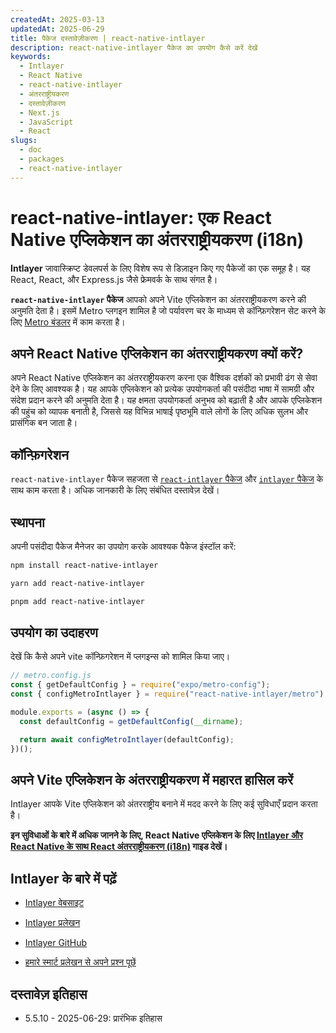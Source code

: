 ```yaml
---
createdAt: 2025-03-13
updatedAt: 2025-06-29
title: पैकेज दस्तावेज़ीकरण | react-native-intlayer
description: react-native-intlayer पैकेज का उपयोग कैसे करें देखें
keywords:
  - Intlayer
  - React Native
  - react-native-intlayer
  - अंतरराष्ट्रीयकरण
  - दस्तावेज़ीकरण
  - Next.js
  - JavaScript
  - React
slugs:
  - doc
  - packages
  - react-native-intlayer
---
```


# react-native-intlayer: एक React Native एप्लिकेशन का अंतरराष्ट्रीयकरण (i18n)

**Intlayer** जावास्क्रिप्ट डेवलपर्स के लिए विशेष रूप से डिज़ाइन किए गए पैकेजों का एक समूह है। यह React, React, और Express.js जैसे फ्रेमवर्क के साथ संगत है।

**`react-native-intlayer` पैकेज** आपको अपने Vite एप्लिकेशन का अंतरराष्ट्रीयकरण करने की अनुमति देता है। इसमें Metro प्लगइन शामिल है जो पर्यावरण चर के माध्यम से कॉन्फ़िगरेशन सेट करने के लिए [Metro बंडलर](https://docs.expo.dev/guides/customizing-metro/) में काम करता है।

## अपने React Native एप्लिकेशन का अंतरराष्ट्रीयकरण क्यों करें?

अपने React Native एप्लिकेशन का अंतरराष्ट्रीयकरण करना एक वैश्विक दर्शकों को प्रभावी ढंग से सेवा देने के लिए आवश्यक है। यह आपके एप्लिकेशन को प्रत्येक उपयोगकर्ता की पसंदीदा भाषा में सामग्री और संदेश प्रदान करने की अनुमति देता है। यह क्षमता उपयोगकर्ता अनुभव को बढ़ाती है और आपके एप्लिकेशन की पहुंच को व्यापक बनाती है, जिससे यह विभिन्न भाषाई पृष्ठभूमि वाले लोगों के लिए अधिक सुलभ और प्रासंगिक बन जाता है।

## कॉन्फ़िगरेशन

`react-native-intlayer` पैकेज सहजता से [`react-intlayer` पैकेज](https://github.com/aymericzip/intlayer/blob/main/docs/docs/hi/packages/react-intlayer/index.md) और [`intlayer` पैकेज](https://github.com/aymericzip/intlayer/blob/main/docs/docs/hi/packages/intlayer/index.md) के साथ काम करता है। अधिक जानकारी के लिए संबंधित दस्तावेज़ देखें।

## स्थापना

अपनी पसंदीदा पैकेज मैनेजर का उपयोग करके आवश्यक पैकेज इंस्टॉल करें:

```bash packageManager="npm"
npm install react-native-intlayer
```

```bash packageManager="yarn"
yarn add react-native-intlayer
```

```bash packageManager="pnpm"
pnpm add react-native-intlayer
```

## उपयोग का उदाहरण

देखें कि कैसे अपने vite कॉन्फ़िगरेशन में प्लगइन्स को शामिल किया जाए।

```js
// metro.config.js
const { getDefaultConfig } = require("expo/metro-config");
const { configMetroIntlayer } = require("react-native-intlayer/metro");

module.exports = (async () => {
  const defaultConfig = getDefaultConfig(__dirname);

  return await configMetroIntlayer(defaultConfig);
})();
```

## अपने Vite एप्लिकेशन के अंतरराष्ट्रीयकरण में महारत हासिल करें

Intlayer आपके Vite एप्लिकेशन को अंतरराष्ट्रीय बनाने में मदद करने के लिए कई सुविधाएँ प्रदान करता है।

**इन सुविधाओं के बारे में अधिक जानने के लिए, React Native एप्लिकेशन के लिए [Intlayer और React Native के साथ React अंतरराष्ट्रीयकरण (i18n)](https://github.com/aymericzip/intlayer/blob/main/docs/docs/hi/intlayer_with_react_native+expo.md) गाइड देखें।**

## Intlayer के बारे में पढ़ें

- [Intlayer वेबसाइट](https://intlayer.org)
- [Intlayer प्रलेखन](https://intlayer.org/doc)
- [Intlayer GitHub](https://github.com/aymericzip/intlayer)

- [हमारे स्मार्ट प्रलेखन से अपने प्रश्न पूछें](https://intlayer.org/docchat)

## दस्तावेज़ इतिहास

- 5.5.10 - 2025-06-29: प्रारंभिक इतिहास
